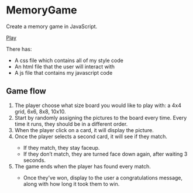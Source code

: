 # MemoryGame
<p>Create a memory game in JavaScript.</p>
<p><a href="http://lianxiao.dev.fast.sheridanc.on.ca/portfolio/MemoryGame/index.html">Play</a></p>
There has:
<ul>
  <li>A css file which contains all of my style code</li>
  <li>An html file that the user will interact with</li>
  <li>A js file that contains my javascript code</li>
</ul>

## Game flow
<ol>
  <li>The player choose what size board you would like to play with: a 4x4 grid, 6x6, 8x8, 10x10.</li>
  <li>Start by randomly assigning the pictures to the board every time. Every time it runs, they should be in a different order.</li>
  <li>When the player click on a card, it will display the picture.</li>
  <li>Once the player selects a second card, it will see if they match.</li>
    <ul>
      <li>If they match, they stay faceup.</li>
      <li>If they don’t match, they are turned face down again, after waiting 3 seconds.</li>
    </ul>
  <li>The game ends when the player has found every match.</li>
    <ul><li>Once they’ve won, display to the user a congratulations message, along with how long it took them to win.</li></ul>
</ol>
